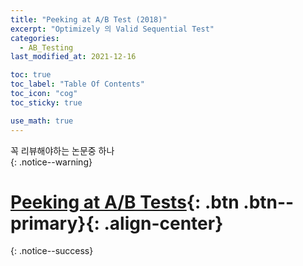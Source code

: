 ```yaml
---
title: "Peeking at A/B Test (2018)"
excerpt: "Optimizely 의 Valid Sequential Test"
categories:
  - AB_Testing
last_modified_at: 2021-12-16

toc: true
toc_label: "Table Of Contents"
toc_icon: "cog"
toc_sticky: true

use_math: true
---
```


 꼭 리뷰해야하는 논문중 하나  
{: .notice--warning}

# [Peeking at A/B Tests](#link){: .btn .btn--primary}{: .align-center}


{: .notice--success}

